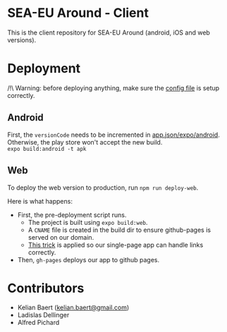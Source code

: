 # SEA-EU Around - Client

This is the client repository for SEA-EU Around (android, iOS and web versions).

# Deployment

/!\ Warning: before deploying anything, make sure the [config file](src/constants/config.ts) is setup correctly.

## Android

First, the `versionCode` needs to be incremented in [app.json/expo/android](app.json). Otherwise, the play store won't accept the new build.  
`expo build:android -t apk`

## Web

To deploy the web version to production, run `npm run deploy-web`.

Here is what happens:
- First, the pre-deployment script runs.
    - The project is built using `expo build:web`.
    - A `CNAME` file is created in the build dir to ensure github-pages is served on our domain.
    - [This trick](https://github.com/rafgraph/spa-github-pages) is applied so our single-page app can handle links correctly. 
- Then, `gh-pages` deploys our app to github pages.

# Contributors

- Kelian Baert (kelian.baert@gmail.com)
- Ladislas Dellinger
- Alfred Pichard
